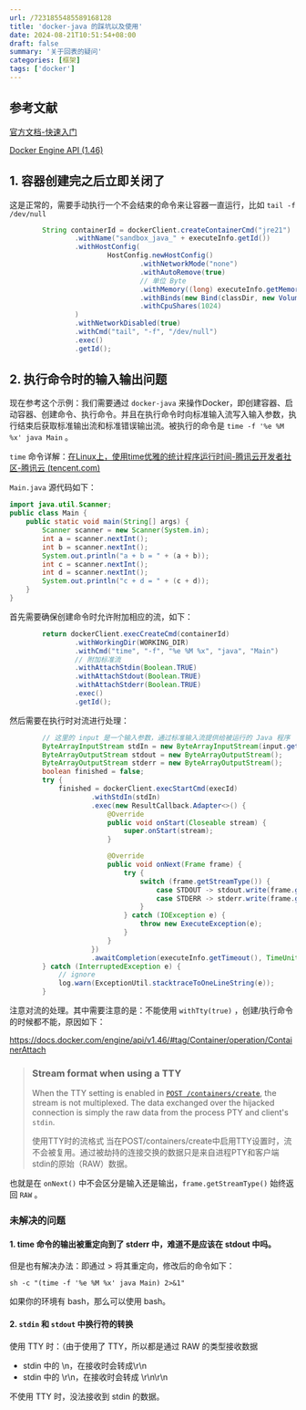 ```yaml
---
url: /7231855485589168128
title: 'docker-java 的踩坑以及使用'
date: 2024-08-21T10:51:54+08:00
draft: false
summary: '关于回表的疑问'
categories: [框架]
tags: ['docker']
---
```


## 参考文献

[官方文档-快速入门](https://github.com/docker-java/docker-java/blob/main/docs/getting_started.md)

[Docker Engine API (1.46)](https://docs.docker.com/engine/api/v1.46/)

## 1. 容器创建完之后立即关闭了

这是正常的，需要手动执行一个不会结束的命令来让容器一直运行，比如 `tail -f /dev/null`

```java
        String containerId = dockerClient.createContainerCmd("jre21")
                .withName("sandbox_java_" + executeInfo.getId())
                .withHostConfig(
                        HostConfig.newHostConfig()
                                .withNetworkMode("none")
                                .withAutoRemove(true)
                                // 单位 Byte
                                .withMemory((long) executeInfo.getMemory())
                                .withBinds(new Bind(classDir, new Volume("/sandbox")))
                                .withCpuShares(1024)
                )
                .withNetworkDisabled(true)
                .withCmd("tail", "-f", "/dev/null")
                .exec()
                .getId();
```

## 2. 执行命令时的输入输出问题

现在参考这个示例：我们需要通过 `docker-java` 来操作Docker，即创建容器、启动容器、创建命令、执行命令。并且在执行命令时向标准输入流写入输入参数，执行结束后获取标准输出流和标准错误输出流。被执行的命令是 `time -f '%e %M %x' java Main` 。

`time` 命令详解：[在Linux上，使用time优雅的统计程序运行时间-腾讯云开发者社区-腾讯云 (tencent.com)](https://cloud.tencent.com/developer/article/1825586)

`Main.java` 源代码如下：

```java
import java.util.Scanner;
public class Main {
    public static void main(String[] args) {
        Scanner scanner = new Scanner(System.in);
        int a = scanner.nextInt();
        int b = scanner.nextInt();
        System.out.println("a + b = " + (a + b));
        int c = scanner.nextInt();
        int d = scanner.nextInt();
        System.out.println("c + d = " + (c + d));
    }
}
```

首先需要确保创建命令时允许附加相应的流，如下：

```java
        return dockerClient.execCreateCmd(containerId)
                .withWorkingDir(WORKING_DIR)
                .withCmd("time", "-f", "%e %M %x", "java", "Main")
            	// 附加标准流
                .withAttachStdin(Boolean.TRUE)
                .withAttachStdout(Boolean.TRUE)
                .withAttachStderr(Boolean.TRUE)
                .exec()
                .getId();
```

然后需要在执行时对流进行处理：

```java
		// 这里的 input 是一个输入参数，通过标准输入流提供给被运行的 Java 程序
		ByteArrayInputStream stdIn = new ByteArrayInputStream(input.getBytes(StandardCharsets.UTF_8));
        ByteArrayOutputStream stdout = new ByteArrayOutputStream();
        ByteArrayOutputStream stderr = new ByteArrayOutputStream();
        boolean finished = false;
        try {
            finished = dockerClient.execStartCmd(execId)
                    .withStdIn(stdIn)
                    .exec(new ResultCallback.Adapter<>() {
                        @Override
                        public void onStart(Closeable stream) {
                            super.onStart(stream);
                        }

                        @Override
                        public void onNext(Frame frame) {
                            try {
                                switch (frame.getStreamType()) {
                                    case STDOUT -> stdout.write(frame.getPayload());
                                    case STDERR -> stderr.write(frame.getPayload());
                                }
                            } catch (IOException e) {
                                throw new ExecuteException(e);
                            }
                        }
                    })
                    .awaitCompletion(executeInfo.getTimeout(), TimeUnit.MILLISECONDS);
        } catch (InterruptedException e) {
            // ignore
            log.warn(ExceptionUtil.stacktraceToOneLineString(e));
        }
```

注意对流的处理。其中需要注意的是：不能使用 `withTty(true)` ，创建/执行命令的时候都不能，原因如下：

https://docs.docker.com/engine/api/v1.46/#tag/Container/operation/ContainerAttach

>### Stream format when using a TTY
>
>When the TTY setting is enabled in [`POST /containers/create`](https://docs.docker.com/engine/api/v1.46/#operation/ContainerCreate), the stream is not multiplexed. The data exchanged over the hijacked connection is simply the raw data from the process PTY and client's `stdin`.
>
>
>
>使用TTY时的流格式
>当在POST/containers/create中启用TTY设置时，流不会被复用。通过被劫持的连接交换的数据只是来自进程PTY和客户端stdin的原始（RAW）数据。

也就是在 `onNext()` 中不会区分是输入还是输出，`frame.getStreamType()` 始终返回 `RAW` 。

###  未解决的问题

#### 1. time 命令的输出被重定向到了 stderr 中，难道不是应该在 stdout 中吗。

但是也有解决办法：即通过 > 将其重定向，修改后的命令如下：

`sh -c "(time -f '%e %M %x' java Main) 2>&1"`

如果你的环境有 bash，那么可以使用 bash。

#### 2. `stdin` 和 `stdout` 中换行符的转换

使用 TTY 时：（由于使用了 TTY，所以都是通过 RAW 的类型接收数据

- stdin 中的 \n，在接收时会转成\r\n
- stdin 中的 \r\n，在接收时会转成 \r\n\r\n

不使用 TTY 时，没法接收到 stdin 的数据。